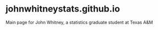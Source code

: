 # johnwhitneystats.github.io
Main page for John Whitney, a statistics graduate student at Texas A&amp;M
